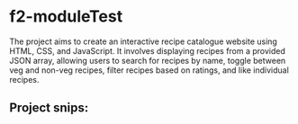 # f2-moduleTest

The project aims to create an interactive recipe catalogue website using HTML, CSS, and JavaScript. It involves displaying recipes from a provided JSON array, allowing users to search for recipes by name, toggle between veg and non-veg recipes, filter recipes based on ratings, and like individual recipes.

## Project snips:
